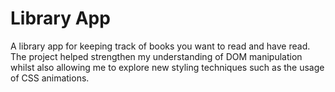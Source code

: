 # Library App
A library app for keeping track of books you want to read and have read. The project helped strengthen my understanding of DOM manipulation whilst also allowing me to explore new styling techniques such as the usage of CSS animations.
